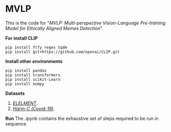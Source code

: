 # MVLP
This is the code for "*MVLP: Multi-perspective Vision-Language Pre-training Model for Ethically Aligned Memes Detection*".

 **For install CLIP**
```
pip install ftfy regex tqdm
pip install git+https://github.com/openai/CLIP.git
```
 **Install other environments** 
 ```
pip install pandas
pip install transformers
pip install scikit-Learn
pip install numpy
```
 **Datasets** 

1. *[ELELMENT](https://drive.google.com/file/d/1Y5GF7n2jCLNN3s7Kv8CND1ShxcrYgzME/view?usp=sharing)*. <br />
2. *[Harm-C (Covid-19)](https://drive.google.com/file/d/1dxMrnyXcED-85HCcQiA_d5rr8acwl6lp/view)*.

 **Run** 
The .ipynb contains the exhaustive set of steps required to be run in sequence.
